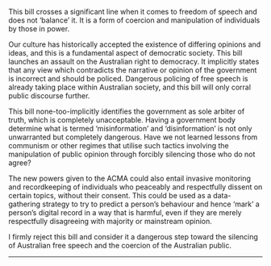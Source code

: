 This bill crosses a significant line when it comes to freedom of speech and does not
‘balance’ it. It is a form of coercion and manipulation of individuals by those in power.

Our culture has historically accepted the existence of differing opinions and ideas, and this
is a fundamental aspect of democratic society. This bill launches an assault on the
Australian right to democracy. It implicitly states that any view which contradicts the
narrative or opinion of the government is incorrect and should be policed. Dangerous
policing of free speech is already taking place within Australian society, and this bill will
only corral public discourse further.

This bill none-too-implicitly identifies the government as sole arbiter of truth, which is
completely unacceptable. Having a government body determine what is termed
‘misinformation’ and ‘disinformation’ is not only unwarranted but completely dangerous.
Have we not learned lessons from communism or other regimes that utilise such tactics
involving the manipulation of public opinion through forcibly silencing those who do not
agree?

The new powers given to the ACMA could also entail invasive monitoring and recordkeeping of individuals who peaceably and respectfully dissent on certain topics, without
their consent. This could be used as a data-gathering strategy to try to predict a person’s
behaviour and hence ‘mark’ a person’s digital record in a way that is harmful, even if they
are merely respectfully disagreeing with majority or mainstream opinion.

I firmly reject this bill and consider it a dangerous step toward the silencing of Australian
free speech and the coercion of the Australian public.


-----

